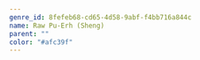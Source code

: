 ```yaml
---
genre_id: 8fefeb68-cd65-4d58-9abf-f4bb716a844c
name: Raw Pu-Erh (Sheng)
parent: ""
color: "#afc39f"
---
```

